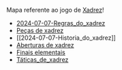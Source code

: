 Mapa referente ao jogo de [Xadrez](api/2024/07/2024-07-06-Xadrez.md)!

- [2024-07-07-Regras_do_xadrez](_insight/2024-07-07-Regras_do_xadrez.md)
- [Peças de xadrez](_insight/2024-07-06-Pecas_de_xadrez.md)
- [[2024-07-07-Historia_do_xadrez]]
- [Aberturas de xadrez](api/2024/07/2024-07-06-Aberturas_de_xadrez.md)
- [Finais elementais](_insight/2024-07-06-Finais_elementais.md)
- [Táticas_de_xadrez](_insight/2024-07-06-Taticas_de_xadrez.md)